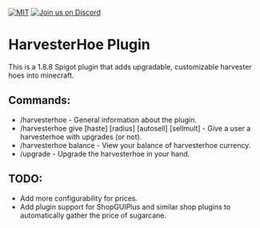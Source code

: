 [![MIT](https://img.shields.io/github/license/captainbboy/MorePvpOptions?&logo=github)](LICENSE)
[![Join us on Discord](https://img.shields.io/discord/874046180005412885.svg?label=&logo=discord&logoColor=ffffff&color=7389D8&labelColor=6A7EC2)](https://discord.gg/GjfaD3weH9)

# **HarvesterHoe Plugin**
This is a 1.8.8 Spigot plugin that adds upgradable, customizable harvester hoes into minecraft.

## Commands:
* /harvesterhoe - General information about the plugin.
* /harvesterhoe give <username> [haste] [radius] [autosell] [sellmult] - Give a user a harvesterhoe with upgrades (or not).
* /harvesterhoe balance - View your balance of harvesterhoe currency.
* /upgrade - Upgrade the harvesterhoe in your hand.
  
## TODO:
* Add more configurability for prices.
* Add plugin support for ShopGUIPlus and similar shop plugins to automatically gather the price of sugarcane.
